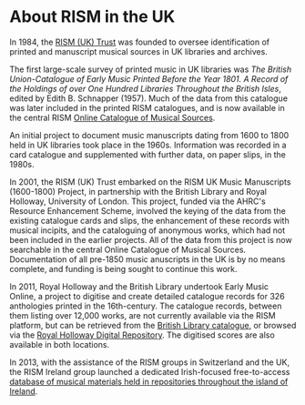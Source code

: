 # About RISM in the UK  

In 1984, the [RISM (UK) Trust](/rism_uk_trust) was founded to oversee identification of printed and manuscript musical sources in UK libraries and archives.

The first large-scale survey of printed music in UK libraries was *The British Union-Catalogue of Early Music Printed Before the Year 1801. A Record of the Holdings of over One Hundred Libraries Throughout the British Isles*, edited by Edith B. Schnapper (1957). Much of the data from this catalogue was later included in the printed RISM catalogues, and is now available in the central RISM [Online Catalogue of Musical Sources](http://www.rism.info/home.html).

An initial project to document music manuscripts dating from 1600 to 1800 held in UK libraries took place in the 1960s. Information was recorded in a card catalogue and supplemented with further data, on paper slips, in the 1980s.

In 2001, the RISM (UK) Trust embarked on the RISM UK Music Manuscripts (1600-1800) Project, in partnership with the British Library and Royal Holloway, University of London. This project, funded via the AHRC's Resource Enhancement Scheme, involved the keying of the data from the existing catalogue cards and slips, the enhancement of these records with musical incipits, and the cataloguing of anonymous works, which had not been included in the earlier projects. All of the data from this project is now searchable in the central Online Catalogue of Musical Sources.  Documentation of all pre-1850 music anuscripts in the UK is by no means complete, and funding is being sought to continue this work.

In 2011, Royal Holloway and the British Library undertook Early Music Online, a project to digitise and create detailed catalogue records for 326 anthologies printed in the 16th-century. The catalogue records, between them listing over 12,000 works, are not currently available via the RISM platform, but can be retrieved from the [British Library catalogue](http://explore.bl.uk/primo_library/libweb/action/search.do?fn=search&ct=search&initialSearch=true&mode=Basic&tab=local_tab&indx=1&dum=true&srt=rank&vid=BLVU1&frbg=&tb=t&vl%28freeText0%29=dar_287&scp.scps=scope%3A%28BLCONTENT%29&vl%282084770704UI0%29=any&vl%282084770704UI0%29=title&vl%282084770704UI0%29=any), or browsed via the [Royal Holloway Digital Repository](https://repository.royalholloway.ac.uk/hierarchy.do?topic=52facdbd-19ce-2b92-dbd5-434289d29e8b&page=1). The digitised scores are also available in both locations.  

In 2013, with the assistance of the RISM groups in Switzerland and the UK, the RISM Ireland group launched a dedicated Irish-focused free-to-access [database of musical materials held in repositories throughout the island of Ireland](http://www.rism-ie.org/pages/home).  
